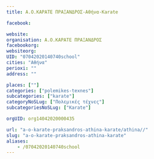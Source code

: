 ```yaml
---
title: Α.Ο.ΚΑΡΑΤΕ ΠΡΑΞΑΝΔΡΟΣ-Αθήνα-Karate

facebook:

website:
organisation: Α.Ο.ΚΑΡΑΤΕ ΠΡΑΞΑΝΔΡΟΣ
facebookorg:
websiteorg:
UID: "07042020140740school"
cities: "Αθήνα"
perioxi: ""
address: ""

places: [""]
categories: ["polemikes-texnes"]
subcategories: ["karate"]
categoryNoSLug: ["Πολεμικές τέχνες"]
subcategoriesNoSLug: ["Karate"]

orgUID: org14042020000435

url: "a-o-karate-praksandros-athina-karate/athina//"
slug: "a-o-karate-praksandros-athina-karate"
aliases:
    - /07042020140740school
---
```





